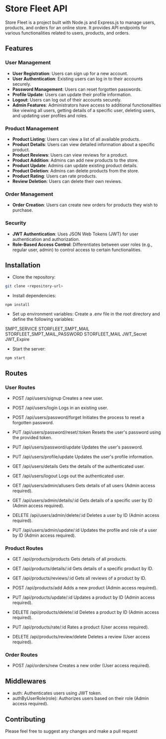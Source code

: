 # Store Fleet API 

Store Fleet is a project built with Node.js and Express.js to manage users, products, and orders for an online store. It provides API endpoints for various functionalities related to users, products, and orders.

## Features 
### User Management

- **User Registration**: Users can sign up for a new account.
- **User Authentication**: Existing users can log in to their accounts securely.
- **Password Management**: Users can reset forgotten passwords.
- **Profile Update**: Users can update their profile information.
- **Logout**: Users can log out of their accounts securely.
- **Admin Features**: Administrators have access to additional functionalities like viewing all users, getting details of a specific user, deleting users, and updating user profiles and roles.

### Product Management

- **Product Listing**: Users can view a list of all available products.
- **Product Details**: Users can view detailed information about a specific product.
- **Product Reviews**: Users can view reviews for a product.
- **Product Addition**: Admins can add new products to the store.
- **Product Update**: Admins can update existing product details.
- **Product Deletion**: Admins can delete products from the store.
- **Product Rating**: Users can rate products.
- **Review Deletion**: Users can delete their own reviews.

### Order Management

- **Order Creation**: Users can create new orders for products they wish to purchase.

### Security

- **JWT Authentication**: Uses JSON Web Tokens (JWT) for user authentication and authorization.
- **Role-Based Access Control**: Differentiates between user roles (e.g., regular user, admin) to control access to certain functionalities.

## Installation
- Clone the repository:

``` bash
git clone <repository-url>
```

- Install dependencies:

``` npm install ```

- Set up environment variables:
  Create a .env file in the root directory and define the following variables:

SMPT_SERVICE
STORFLEET_SMPT_MAIL
STORFLEET_SMPT_MAIL_PASSWORD
STORFLEET_MAIL
JWT_Secret
JWT_Expire

- Start the server:

``` npm start ```

## Routes

### User Routes
- POST /api/users/signup
Creates a new user.

- POST /api/users/login
Logs in an existing user.

- POST /api/users/password/forget
Initiates the process to reset a forgotten password.

- PUT /api/users/password/reset/:token
Resets the user's password using the provided token.

- PUT /api/users/password/update
Updates the user's password.

- PUT /api/users/profile/update
Updates the user's profile information.

- GET /api/users/details
Gets the details of the authenticated user.

- GET /api/users/logout
Logs out the authenticated user.

- GET /api/users/admin/allusers
Gets details of all users (Admin access required).

- GET /api/users/admin/details/:id
Gets details of a specific user by ID (Admin access required).

- DELETE /api/users/admin/delete/:id
Deletes a user by ID (Admin access required).

- PUT /api/users/admin/update/:id
Updates the profile and role of a user by ID (Admin access required).

### Product Routes
- GET /api/products/products
Gets details of all products.

- GET /api/products/details/:id
Gets details of a specific product by ID.

- GET /api/products/reviews/:id
Gets all reviews of a product by ID.

- POST /api/products/add
Adds a new product (Admin access required).

- PUT /api/products/update/:id
Updates a product by ID (Admin access required).

- DELETE /api/products/delete/:id
Deletes a product by ID (Admin access required).

- PUT /api/products/rate/:id
Rates a product (User access required).

- DELETE /api/products/review/delete
Deletes a review (User access required).

### Order Routes
- POST /api/orders/new
Creates a new order (User access required).

## Middlewares
- auth: Authenticates users using JWT token.
- authByUserRole(role): Authorizes users based on their role (Admin access required).
  
## Contributing
Please feel free to suggest any changes and make a pull request 
